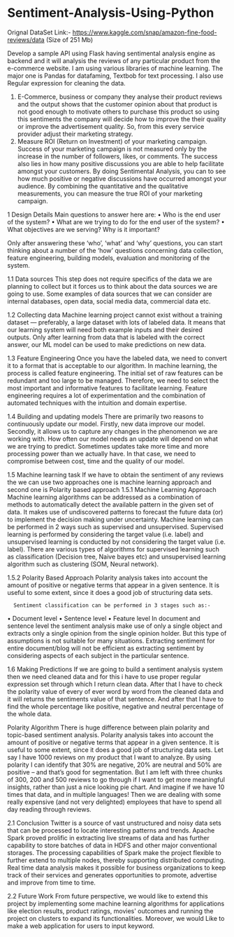 # Sentiment-Analysis-Using-Python
Orignal DataSet Link:- https://www.kaggle.com/snap/amazon-fine-food-reviews/data
(Size of 251 Mb)

Develop a sample API using Flask having sentimental analysis engine as backend and it will analysis the reviews of any particular product from the e-commerce website. I am using various libraries of machine learning. The major one is Pandas for datafaming, Textbob for text processing. I also use Regular expression for cleaning the data.
1.	E-Commerce, business or company they analyse their product reviews and the output shows that the customer opinion about that product is not good enough to motivate others to purchase this product so using this sentiments the company will decide how to improve the their quality or improve the advertisement quality.
So, from this every service provider adjust their marketing strategy.
2.	Measure ROI (Return on Investment) of your marketing campaign. Success of your marketing campaign is not measured only by the increase in the number of followers, likes, or comments. The success also lies in how many positive discussions you are able to help facilitate amongst your customers. By doing Sentimental Analysis, you can to see how much positive or negative discussions have occurred amongst your audience. By combining the quantitative and the qualitative measurements, you can measure the true ROI of your marketing campaign.

1 Design Details
Main questions to answer here are:
•	Who is the end user of the system?
•	What are we trying to do for the end user of the system?
•	What objectives are we serving? Why is it important?

Only after answering these ‘who’, ‘what’ and ‘why’ questions, you can start thinking about a number of the ‘how’ questions concerning data collection, feature engineering, building models, evaluation and monitoring of the system.

1.1 Data sources
This step does not require specifics of the data we are planning to collect but it forces us to think about the data sources we are going to use. Some examples of data sources that we can consider are internal databases, open data, social media data, commercial data etc.

1.2 Collecting data
Machine learning project cannot exist without a training dataset — preferably, a large dataset with lots of labeled data. It means that our learning system will need both example inputs and their desired outputs. Only after learning from data that is labeled with the correct answer, our ML model can be used to make predictions on new data.

1.3 Feature Engineering
	Once you have the labeled data, we need to convert it to a format that is acceptable to our algorithm. In machine learning, the process is called feature engineering. The initial set of raw features can be redundant and too large to be managed. Therefore, we need to select the most important and informative features to facilitate learning. Feature engineering requires a lot of experimentation and the combination of automated techniques with the intuition and domain expertise.

1.4 Building and updating models
	There are primarily two reasons to continuously update our model. Firstly, new data improve our model. Secondly, it allows us to capture any changes in the phenomenon we are working with. How often our model needs an update will depend on what we are trying to predict.
	Sometimes updates take more time and more processing power than we actually have. In that case, we need to compromise between cost, time and the quality of our model.

1.5 Machine learning task
	If we have to obtain the sentiment of any reviews the we can use two approaches one is machine learning approach and second one is Polarity based approach
1.5.1 Machine Learning Approach
Machine learning algorithms can be addressed as a combination of methods to automatically detect the available pattern in the given set of data. It makes use of undiscovered patterns to forecast the future data (or) to implement the decision making under uncertainty. Machine learning can be performed in 2 ways such as supervised and unsupervised. Supervised learning is performed by considering the target value (i.e. label) and unsupervised learning is conducted by not considering the target value (i.e. label). There are various types of algorithms for supervised learning such as classification (Decision tree, Naive bayes etc) and unsupervised learning algorithm such as clustering (SOM, Neural network).

1.5.2 Polarity Based Approach
Polarity analysis takes into account the amount of positive or negative terms that appear in a given sentence. It is useful to some extent, since it does a good job of structuring data sets.

      Sentiment classification can be performed in 3 stages such as:-
•	Document level
•	Sentence level
•	Feature level
In document and sentence level the sentiment analysis make use of only a single object and extracts only a single opinion from the single opinion holder. But this type of assumptions is not suitable for many situations. Extracting sentiment for entire document/blog will not be efficient as extracting sentiment by considering aspects of each subject in the particular sentence.


1.6 Making Predictions
	If we are going to build a sentiment analysis system then we need cleaned data and for this i have to use proper regular expression set through which I return clean data. After that I have to check the polarity value of every of ever word by word from the cleaned data and it will returns the sentiments value of that sentence. And after that I have to find the whole percentage like positive, negative and neutral percentage of the whole data.

Polarity Algorithm
	There is huge difference between plain polarity and topic-based sentiment analysis. 
Polarity analysis takes into account the amount of positive or negative terms that appear in a given sentence. It is useful to some extent, since it does a good job of structuring data sets.
Let say I have 1000 reviews on my product that I want to analyze. By using polarity I can identify that 30% are negative, 20% are neutral and 50% are positive – and that’s good for segmentation. But I am left with three chunks of 300, 200 and 500 reviews to go through if I want to get more meaningful insights, rather than just a nice looking pie chart.
And imagine if we have 10 times that data, and in multiple languages! Then we are dealing with some really expensive (and not very delighted) employees that have to spend all day reading through reviews.

2.1 Conclusion 
Twitter is a source of vast unstructured and noisy data sets that can be processed to locate interesting patterns and trends. Apache Spark proved prolific in extracting live streams of data and has further capability to store batches of data in HDFS and other major conventional storages. The processing capabilities of Spark make the project flexible to further extend to multiple nodes, thereby supporting distributed computing. Real time data analysis makes it possible for business organizations to keep track of their services and generates opportunities to promote, advertise and improve from time to time.


2.2 Future Work
From future perspective, we would like to extend this project by implementing some machine learning algorithms for applications like election results, product ratings, movies' outcomes and running the project on clusters to expand its functionalities. 
Moreover, we would Like to make a web application for users to input keyword.
